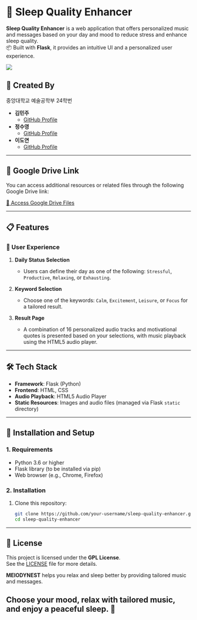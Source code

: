 # 🌙 Sleep Quality Enhancer

**Sleep Quality Enhancer** is a web application that offers personalized music and messages based on your day and mood to reduce stress and enhance sleep quality.  
📦 Built with **Flask**, it provides an intuitive UI and a personalized user experience.

<a href="https://github.com/meaxzu">
  <img src="https://i.ibb.co/ctkmWnc/image.png">
</a

---

## 👤 Created By
중앙대학교 예술공학부 24학번

- **김민주**  
  - [GitHub Profile](https://github.com/your-meaxzu)  
- **정수영**  
  - [GitHub Profile](https://github.com/your-sooowii)
- **이도연**  
  - [GitHub Profile](https://github.com/your-mydoyeon)

--- 

## 📂 Google Drive Link

You can access additional resources or related files through the following Google Drive link:

[🔗 Access Google Drive Files](https://drive.google.com/drive/folders/10pdoAvqWsOOCZNC6okpci5QhT5Xyi1TV?usp=sharing)

---

## 📋 Features

### 🌟 User Experience
1. **Daily Status Selection**  
   - Users can define their day as one of the following: `Stressful`, `Productive`, `Relaxing`, or `Exhausting`.

2. **Keyword Selection**  
   - Choose one of the keywords: `Calm`, `Excitement`, `Leisure`, or `Focus` for a tailored result.

3. **Result Page**  
   - A combination of 16 personalized audio tracks and motivational quotes is presented based on your selections, with music playback using the HTML5 audio player.

---

## 🛠️ Tech Stack

- **Framework**: Flask (Python)
- **Frontend**: HTML, CSS
- **Audio Playback**: HTML5 Audio Player
- **Static Resources**: Images and audio files (managed via Flask `static` directory)

---

## 🚀 Installation and Setup

### 1. Requirements
- Python 3.6 or higher
- Flask library (to be installed via pip)
- Web browser (e.g., Chrome, Firefox)

### 2. Installation
1. Clone this repository:
   ```bash
   git clone https://github.com/your-username/sleep-quality-enhancer.git
   cd sleep-quality-enhancer

---

## 📜 License

This project is licensed under the **GPL License**.  
See the [LICENSE](LICENSE) file for more details.



**MEIODYNEST** helps you relax and sleep better by providing tailored music and messages.

<h2>Choose your mood, relax with tailored music, and enjoy a peaceful sleep. 🌙</h2>

